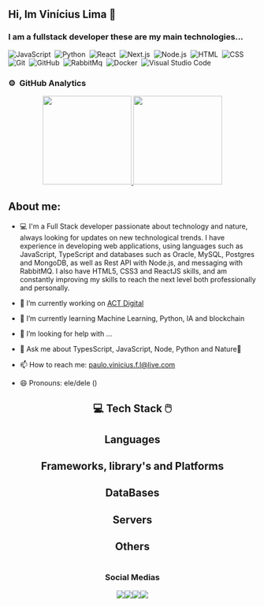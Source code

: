 ## Hi, Im Vinícius Lima  👋
### I am a fullstack developer these are my main technologies...

![JavaScript](https://img.shields.io/badge/-JavaScript-05122A?style=for-the-badge&logo=javascript)&nbsp;
![Python](https://img.shields.io/badge/-Python-05122A?style=for-the-badge&logo=python)&nbsp;
![React](https://img.shields.io/badge/-React-05122A?logo=react&style=for-the-badge)&nbsp;
![Next.js](https://img.shields.io/badge/Next.js-05122A?logo=nextdotjs&style=for-the-badge)&nbsp;
![Node.js](https://img.shields.io/badge/-Node.js-05122A?style=for-the-badge&logo=node.js)&nbsp;
![HTML](https://img.shields.io/badge/-HTML-05122A?style=for-the-badge&logo=HTML5)&nbsp;
![CSS](https://img.shields.io/badge/-CSS-05122A?style=for-the-badge&logo=CSS3&logoColor=1572B6)&nbsp;
![Git](https://img.shields.io/badge/-Git-05122A?style=for-the-badge&logo=git)&nbsp;
![GitHub](https://img.shields.io/badge/-GitHub-05122A?style=for-the-badge&logo=github)&nbsp;
![RabbitMq](https://img.shields.io/badge/RabbitMQ-05122A?logo=rabbitmq&style=for-the-badge)&nbsp;
![Docker](https://img.shields.io/badge/Docker-05122A?logo=docker&style=for-the-badge)&nbsp;
![Visual Studio Code](https://img.shields.io/badge/-Visual%20Studio%20Code-05122A?style=for-the-badge&logo=visual-studio-code&logoColor=007ACC)&nbsp;


### ⚙️ &nbsp;GitHub Analytics

<p align="center">
<a href="https://github.com/VinnyLima">
  <img height="180em" src="https://github-readme-stats.vercel.app/api?username=VinnyLima&show_icons=true&theme=algolia&include_all_commits=true&count_private=true"/>
  <img height="180em" src="https://github-readme-stats.vercel.app/api/top-langs/?username=VinnyLima&layout=compact&langs_count=8&theme=algolia"/>
</a>
</p>

##  About me:

- 💻  I'm a Full Stack developer passionate about technology and nature, always looking for updates on new technological trends. I have experience in developing web applications, using languages ​​such as JavaScript, TypeScript and databases such as Oracle, MySQL, Postgres and MongoDB, as well as Rest API with Node.js, and messaging with RabbitMQ. I also have HTML5, CSS3 and ReactJS skills, and am constantly improving my skills to reach the next level both professionally and personally.

- 🔭 I’m currently working on [ACT Digital](https://actdigital.com/pt)
- 🌱 I’m currently learning Machine Learning, Python, IA and blockchain
- 🤔 I’m looking for help with ...
- 💬 Ask me about TypesScript, JavaScript, Node, Python and Nature🌳
- 📫 How to reach me: paulo.vinicius.f.l@live.com
- 😄 Pronouns: ele/dele () 

<h2 style="text-align: center;">💻 Tech Stack 🖱️</h2>

<h2 style="text-align: center;">Languages</h2>

<h2 style="text-align: center;">Frameworks, library's and Platforms</h2>

<h2 style="text-align: center;">DataBases</h2>

<h2 style="text-align: center;">Servers</h2>

<h2 style="text-align: center;">Others</h2>



<div style="display: flex; flex-direction: column; justify-content: space-between; align-items:center;" > 
<h3 style="text-align: center;">Social Medias</h3> 
<div style="display: flex; justify-content: space-between; align-items:center; ">
    <a href="https://www.instagram.com/vinny_limadev/" target="_blank"><img src="https://img.shields.io/badge/-Instagram-%23E4405F?style=for-the-badge&logo=instagram&logoColor=white" target="_blank"></a>
 <a href="https://discord.gg/Vinicius Lima#8541" target="_blank"><img src="https://img.shields.io/badge/Discord-7289DA?style=for-the-badge&logo=discord&logoColor=white" target="_blank"></a> 
  <a href = "mailto:pvinfol@gmail.com"><img src="https://img.shields.io/badge/-Gmail-%23333?style=for-the-badge&logo=gmail&logoColor=white" target="_blank"></a>
  <a href="https://www.linkedin.com/in/vinicius-lima-dev/" target="_blank"><img src="https://img.shields.io/badge/-LinkedIn-%230077B5?style=for-the-badge&logo=linkedin&logoColor=white" target="_blank"></a>   
</div>
  
</div>


